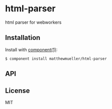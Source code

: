 
# html-parser

  html parser for webworkers

## Installation

  Install with [component(1)](http://component.io):

    $ component install matthewmueller/html-parser

## API



## License

  MIT
